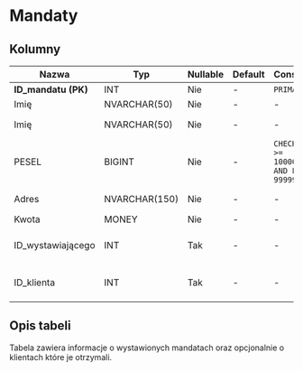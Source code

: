# Mandaty

## Kolumny

| Nazwa               | Typ           | Nullable | Default | Constraints                                          | Klucze obce                 | Opis                                |
| ------------------- | ------------- | -------- | ------- | ---------------------------------------------------- | --------------------------- | ----------------------------------- |
| **ID_mandatu (PK)** | INT           | Nie      | -       | `PRIMARY KEY`                                        | -                           | ID mandatu                          |
| Imię                | NVARCHAR(50)  | Nie      | -       | -                                                    | -                           | Imię ukaranego                      |
| Imię                | NVARCHAR(50)  | Nie      | -       | -                                                    | -                           | Nazwisko ukaranego                  |
| PESEL               | BIGINT        | Nie      | -       | `CHECK PESEL >= 10000000000 AND PESEL<= 99999999999` | -                           | PESEL ukaranego                     |
| Adres               | NVARCHAR(150) | Nie      | -       | -                                                    | -                           | Adres ukaranego                     |
| Kwota               | MONEY         | Nie      | -       | -                                                    | -                           | Kwota mandatu                       |
| ID_wystawiającego   | INT           | Tak      | -       | -                                                    | `Kontrolerzy.ID_kontrolera` | ID kontrolera wystawiającego mandat |
| ID_klienta          | INT           | Tak      | -       | -                                                    | `Klienci.ID_klienta` | ID klienta, który otrzymał mandat   |

## Opis tabeli

Tabela zawiera informacje o wystawionych mandatach oraz opcjonalnie o klientach które je otrzymali.
